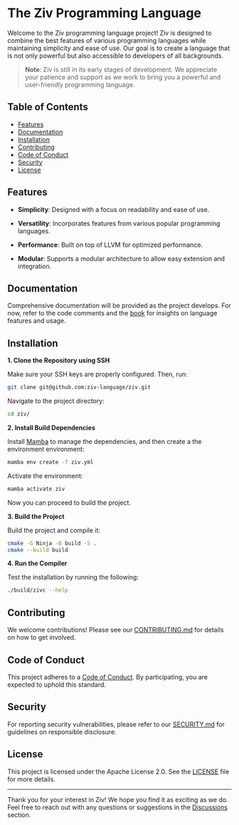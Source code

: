 <!--
Part of the Ziv Programming Language, under the Apache License v2.0 with LLVM
See /LICENSE for license details.
SPDX-License-Identifier: Apache-2.0 WITH LLVM-exception
-->

# The Ziv Programming Language

Welcome to the Ziv programming language project! Ziv is designed to combine the best features of various programming languages while maintaining simplicity and ease of use. Our goal is to create a language that is not only powerful but also accessible to developers of all backgrounds.

> **Note**: Ziv is still in its early stages of development. We appreciate your patience and support as we work to bring you a powerful and user-friendly programming language.

## Table of Contents

- [Features](#features)
- [Documentation](#documentation)
- [Installation](#installation)
- [Contributing](#contributing)
- [Code of Conduct](#code-of-conduct)
- [Security](#security)
- [License](#license)

## Features

- **Simplicity**: Designed with a focus on readability and ease of use.

- **Versatility**: Incorporates features from various popular programming languages.

- **Performance**: Built on top of LLVM for optimized performance.

- **Modular**: Supports a modular architecture to allow easy extension and integration.

## Documentation

Comprehensive documentation will be provided as the project develops. For now, refer to the code comments and the [book](https://ziv-language.github.io/book/) for insights on language features and usage.

## Installation

**1. Clone the Repository using SSH**

Make sure your SSH keys are properly configured. Then, run:

```bash
git clone git@github.com:ziv-language/ziv.git
```

Navigate to the project directory:

```bash
cd ziv/
```

**2. Install Build Dependencies**

Install [Mamba](https://mamba.readthedocs.io/en/latest/installation/mamba-installation.html) to manage the dependencies, and then create a the environment environment:


```bash
mamba env create -f ziv.yml
```

Activate the environment:

```bash
mamba activate ziv
```

Now you can proceed to build the project.

**3. Build the Project**

Build the project and compile it:

```bash
cmake -G Ninja -B build -S .
cmake --build build
```

**4. Run the Compiler**

Test the installation by running the following:

```bash
./build/zivc --help
```

## Contributing

We welcome contributions! Please see our [CONTRIBUTING.md](CONTRIBUTING.md) for details on how to get involved.

## Code of Conduct

This project adheres to a [Code of Conduct](CODE_OF_CONDUCT.md). By participating, you are expected to uphold this standard.

## Security

For reporting security vulnerabilities, please refer to our [SECURITY.md](SECURITY.md) for guidelines on responsible disclosure.

## License

This project is licensed under the Apache License 2.0. See the [LICENSE](LICENSE) file for more details.

---

Thank you for your interest in Ziv! We hope you find it as exciting as we do. Feel free to reach out with any questions or suggestions in the [Discussions](https://github.com/ziv-language/ziv/discussions) section.
